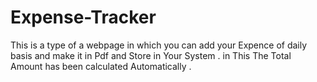 # Expense-Tracker
This is a type of  a webpage in which you can add your Expence of daily basis and make it in Pdf and Store in Your  System .  in This The Total Amount has been calculated Automatically .
